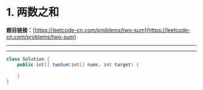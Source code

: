 # 1. 两数之和

**题目链接：**[https://leetcode-cn.com/problems/two-sum](https://leetcode-cn.com/problems/two-sum)

---

<Cards card="leetcode_1_two-sum"></Cards>

---

```java
class Solution {
    public int[] twoSum(int[] nums, int target) {
        
    }
}
```